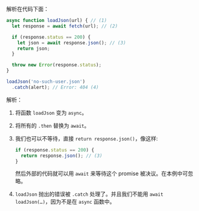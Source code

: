 
解析在代码下面：

```js run
async function loadJson(url) { // (1)
  let response = await fetch(url); // (2)

  if (response.status == 200) {
    let json = await response.json(); // (3)
    return json;
  }

  throw new Error(response.status);
}

loadJson('no-such-user.json')
  .catch(alert); // Error: 404 (4)
```

解析：

1. 将函数 `loadJson` 变为 `async`。
2. 将所有的 `.then` 替换为 `await`。
3. 我们也可以不等待，直接 `return response.json()`，像这样:

    ```js
    if (response.status == 200) {
      return response.json(); // (3)
    }
    ```

    然后外部的代码就可以用 `await` 来等待这个 promise 被决议。在本例中可忽略。
4. `loadJson` 抛出的错误被 `.catch` 处理了。并且我们不能用 `await loadJson(…)`，因为不是在 `async` 函数中。

